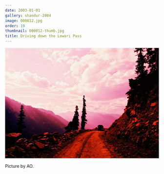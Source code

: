 ```yaml
---
date: 2003-01-01
gallery: shandur-2004
image: 000012.jpg
order: 19
thumbnail: 000012-thumb.jpg
title: Driving down the Lowari Pass
---
```


![Driving down the Lowari Pass](./000012.jpg)

Picture by AO.
